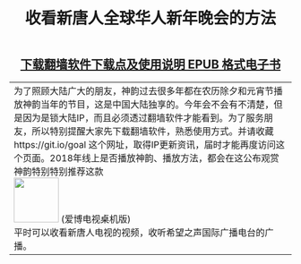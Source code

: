 <td>
  <div align="center"><h1>收看新唐人全球华人新年晚会的方法</h1>
		<a href="http://fang.lemna.men/"><img src="  " width="800" hight="25"> </td></div> 
	<tr>	
	

[<div align="center"><h2>下载翻墙软件下载点及使用说明 EPUB 格式电子书</h2></div>](https://github.com/j168/j688/blob/master/ebook/epub/fangqian%20(2).epub?raw=true)

<table >
	<tr>
<td>为了照顾大陆广大的朋友，神韵过去很多年都在农历除夕和元宵节播放神韵当年的节目，这是中国大陆独享的。今年会不会有不清楚，但是因为是锁大陆IP，而且必须透过翻墙软件才能看到。为了服务朋友，所以特别提醒大家先下载翻墙软件，熟悉使用方式。并请收藏 https://git.io/goal 这个网址，取得IP更新资讯，届时才能再度访问这个页面。2018年线上是否播放神韵、播放方法，都会在这公布观赏神韵特别特别推荐这款 
	<div a href="https://github.com/j168/j688/blob/master/fq/Green_iPPOTV.exe"><img src="https://github.com/j168/j688/blob/master/menu/ip.jpg" width="80"> (爱博电视桌机版)</div> 平时可以收看新唐人电视的视频，收听希望之声国际广播电台的广播。 </tr>
</td>
		
	

